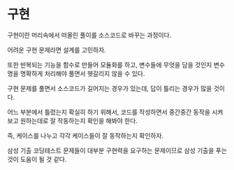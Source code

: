 # 구현

구현이란 머리속에서 떠올린 풀이를 소스코드로 바꾸는 과정이다.

어려운 구현 문제라면 설계를 고민하자.

또한 반복되는 기능을 함수로 만들어 모듈화를 하고, 변수들에 무엇을 담을 것인지 변수명을 명확하게 처리해야 풀면서 헷갈리지 않을 수 있다.

구현 문제를 풀면서 소스코드가 길어지는 경우가 있는데, 답이 틀리는 경우가 많을 것이다.

어느 부분에서 틀렸는지 확실히 하기 위해서, 코드를 작성하면서 중간중간 동작을 시켜보고 원하는데로 잘 작동하는지 확인을 해봐야 한다.

즉, 케이스를 나누고 각각 케이스들이 잘 동작하는지 확인하자.

삼성 기출 코딩테스트 문제들이 대부분 구현력을 요구하는 문제이므로 삼성 기출을 푸는것이 도움이 될 것 같다.
